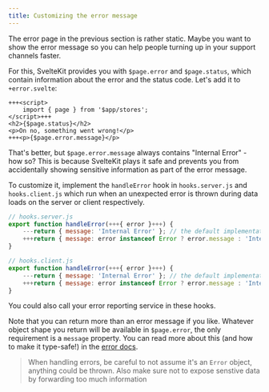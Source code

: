 ```yaml
---
title: Customizing the error message
---
```


The error page in the previous section is rather static. Maybe you want to show the error message so you can help people turning up in your support channels faster.

For this, SvelteKit provides you with `$page.error` and `$page.status`, which contain information about the error and the status code. Let's add it to `+error.svelte`:

```svelte
+++<script>
    import { page } from '$app/stores';
</script>+++
<h2>{$page.status}</h2>
<p>On no, something went wrong!</p>
+++<p>{$page.error.message}</p>
```

That's better, but `$page.error.message` always contains "Internal Error" - how so? This is because SvelteKit plays it safe and prevents you from accidentally showing sensitive information as part of the error message.

To customize it, implement the `handleError` hook in `hooks.server.js` and `hooks.client.js` which run when an unexpected error is thrown during data loads on the server or client respectively.

```js
// hooks.server.js
export function handleError(+++{ error }+++) {
    ---return { message: 'Internal Error' }; // the default implementation of this hook---
    +++return { message: error instanceof Error ? error.message : 'Internal Error' };+++
}
```

```js
// hooks.client.js
export function handleError(+++{ error }+++) {
    ---return { message: 'Internal Error' }; // the default implementation of this hook---
    +++return { message: error instanceof Error ? error.message : 'Internal Error' };+++
}
```

You could also call your error reporting service in these hooks.

Note that you can return more than an error message if you like. Whatever object shape you return will be available in `$page.error`, the only requirement is a `message` property. You can read more about this (and how to make it type-safe!) in the [error docs](https://kit.svelte.dev/docs/errors).

> When handling errors, be careful to not assume it's an `Error` object, anything could be thrown. Also make sure not to expose senstive data by forwarding too much information
